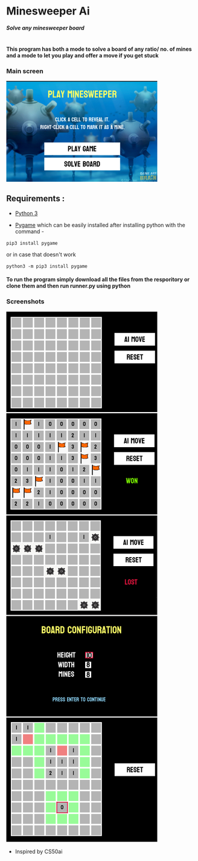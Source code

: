 # Minesweeper Ai
***Solve any minesweeper board***

#
#### This program has both a mode to solve a board of any ratio/ no. of mines and a mode to let you play and offer a move if you get stuck

### **Main screen**
<img src="Screenshots/main_screen.png" width="400">

## Requirements :

- [Python 3](https://www.python.org/downloads/)

- [Pygame](https://www.pygame.org/download.shtml) which can be easily installed after installing python with the command -

```
pip3 install pygame
```
or in case that doesn't work
```
python3 -m pip3 install pygame
```

#### To run the program simply download all the files from the resporitory or clone them and then run runner.py using python

### **Screenshots**
<img src="Screenshots/game1.png" width="400">
<img src="Screenshots/won.png" width="400">
<img src="Screenshots/lost.png" width="400">
<img src="Screenshots/conf.png" width="400">
<img src="Screenshots/game2.png" width="400">

- Inspired by CS50ai
